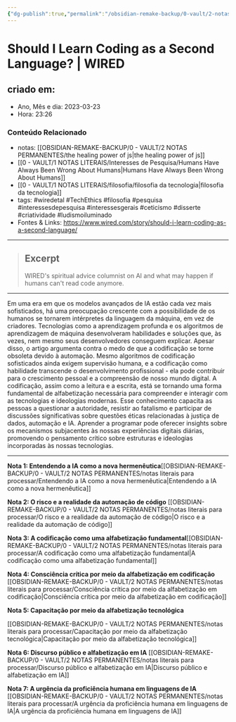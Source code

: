 ```yaml
---
{"dg-publish":true,"permalink":"/obsidian-remake-backup/0-vault/2-notas-permanentes/coding-as-a-second-language/","tags":["permanente","wiredetal","TechEthics","filosofia","pesquisa","interessesdepesquisa","interessesgerais","ceticismo","disserte","criatividade","ludismoiluminado"],"dgHomeLink":true,"dgShowLocalGraph":true,"dgShowFileTree":true,"dgEnableSearch":true,"noteIcon":""}
---
```


# Should I Learn Coding as a Second Language? | WIRED


## criado em: 
-  Ano, Mês e dia: 2023-03-23
- Hora: 23:26

### Conteúdo Relacionado
- notas: [[OBSIDIAN-REMAKE-BACKUP/0 - VAULT/2 NOTAS PERMANENTES/the healing power of js\|the healing power of js]]
- [[0 - VAULT/1 NOTAS LITERAIS/Interesses de Pesquisa/Humans Have Always Been Wrong About Humans\|Humans Have Always Been Wrong About Humans]]
- [[0 - VAULT/1 NOTAS LITERAIS/filosofia/filosofia da tecnologia\|filosofia da tecnologia]]
- tags: #wiredetal #TechEthics #filosofia #pesquisa #interessesdepesquisa #interessesgerais #ceticismo #disserte #criatividade #ludismoiluminado
- Fontes & Links: https://www.wired.com/story/should-i-learn-coding-as-a-second-language/
---

> ## Excerpt
> WIRED's spiritual advice columnist on AI and what may happen if humans can't read code anymore.

---

Em uma era em que os modelos avançados de IA estão cada vez mais sofisticados, há uma preocupação crescente com a possibilidade de os humanos se tornarem intérpretes da linguagem da máquina, em vez de criadores. Tecnologias como a aprendizagem profunda e os algoritmos de aprendizagem de máquina desenvolveram habilidades e soluções que, às vezes, nem mesmo seus desenvolvedores conseguem explicar. Apesar disso, o artigo argumenta contra o medo de que a codificação se torne obsoleta devido à automação. Mesmo algoritmos de codificação sofisticados ainda exigem supervisão humana, e a codificação como habilidade transcende o desenvolvimento profissional - ela pode contribuir para o crescimento pessoal e a compreensão de nosso mundo digital. A codificação, assim como a leitura e a escrita, está se tornando uma forma fundamental de alfabetização necessária para compreender e interagir com as tecnologias e ideologias modernas. Esse conhecimento capacita as pessoas a questionar a autoridade, resistir ao fatalismo e participar de discussões significativas sobre questões éticas relacionadas à justiça de dados, automação e IA. Aprender a programar pode oferecer insights sobre os mecanismos subjacentes às nossas experiências digitais diárias, promovendo o pensamento crítico sobre estruturas e ideologias incorporadas às nossas tecnologias. 

---

**Nota 1: Entendendo a IA como a nova hermenêutica**[[OBSIDIAN-REMAKE-BACKUP/0 - VAULT/2 NOTAS PERMANENTES/notas literais para processar/Entendendo a IA como a nova hermenêutica\|Entendendo a IA como a nova hermenêutica]]

**Nota 2: O risco e a realidade da automação de código**
[[OBSIDIAN-REMAKE-BACKUP/0 - VAULT/2 NOTAS PERMANENTES/notas literais para processar/O risco e a realidade da automação de código\|O risco e a realidade da automação de código]]

**Nota 3: A codificação como uma alfabetização fundamental**[[OBSIDIAN-REMAKE-BACKUP/0 - VAULT/2 NOTAS PERMANENTES/notas literais para processar/A codificação como uma alfabetização fundamental\|A codificação como uma alfabetização fundamental]]

**Nota 4: Consciência crítica por meio da alfabetização em codificação**
[[OBSIDIAN-REMAKE-BACKUP/0 - VAULT/2 NOTAS PERMANENTES/notas literais para processar/Consciência crítica por meio da alfabetização em codificação\|Consciência crítica por meio da alfabetização em codificação]]

**Nota 5: Capacitação por meio da alfabetização tecnológica**

[[OBSIDIAN-REMAKE-BACKUP/0 - VAULT/2 NOTAS PERMANENTES/notas literais para processar/Capacitação por meio da alfabetização tecnológica\|Capacitação por meio da alfabetização tecnológica]]

**Nota 6: Discurso público e alfabetização em IA**
[[OBSIDIAN-REMAKE-BACKUP/0 - VAULT/2 NOTAS PERMANENTES/notas literais para processar/Discurso público e alfabetização em IA\|Discurso público e alfabetização em IA]]

**Nota 7: A urgência da proficiência humana em linguagens de IA**
[[OBSIDIAN-REMAKE-BACKUP/0 - VAULT/2 NOTAS PERMANENTES/notas literais para processar/A urgência da proficiência humana em linguagens de IA\|A urgência da proficiência humana em linguagens de IA]]
